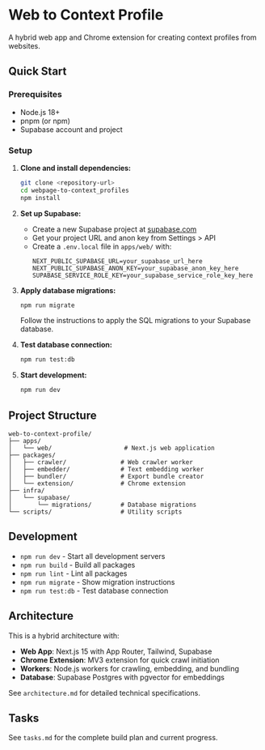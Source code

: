 # Web to Context Profile

A hybrid web app and Chrome extension for creating context profiles from websites.

## Quick Start

### Prerequisites

- Node.js 18+ 
- pnpm (or npm)
- Supabase account and project

### Setup

1. **Clone and install dependencies:**
   ```bash
   git clone <repository-url>
   cd webpage-to-context_profiles
   npm install
   ```

2. **Set up Supabase:**
   - Create a new Supabase project at [supabase.com](https://supabase.com)
   - Get your project URL and anon key from Settings > API
   - Create a `.env.local` file in `apps/web/` with:
     ```
     NEXT_PUBLIC_SUPABASE_URL=your_supabase_url_here
     NEXT_PUBLIC_SUPABASE_ANON_KEY=your_supabase_anon_key_here
     SUPABASE_SERVICE_ROLE_KEY=your_supabase_service_role_key_here
     ```

3. **Apply database migrations:**
   ```bash
   npm run migrate
   ```
   Follow the instructions to apply the SQL migrations to your Supabase database.

4. **Test database connection:**
   ```bash
   npm run test:db
   ```

5. **Start development:**
   ```bash
   npm run dev
   ```

## Project Structure

```
web-to-context-profile/
├── apps/
│   └── web/                    # Next.js web application
├── packages/
│   ├── crawler/               # Web crawler worker
│   ├── embedder/              # Text embedding worker  
│   ├── bundler/               # Export bundle creator
│   └── extension/             # Chrome extension
├── infra/
│   └── supabase/
│       └── migrations/        # Database migrations
└── scripts/                   # Utility scripts
```

## Development

- `npm run dev` - Start all development servers
- `npm run build` - Build all packages
- `npm run lint` - Lint all packages
- `npm run migrate` - Show migration instructions
- `npm run test:db` - Test database connection

## Architecture

This is a hybrid architecture with:
- **Web App**: Next.js 15 with App Router, Tailwind, Supabase
- **Chrome Extension**: MV3 extension for quick crawl initiation
- **Workers**: Node.js workers for crawling, embedding, and bundling
- **Database**: Supabase Postgres with pgvector for embeddings

See `architecture.md` for detailed technical specifications.

## Tasks

See `tasks.md` for the complete build plan and current progress.